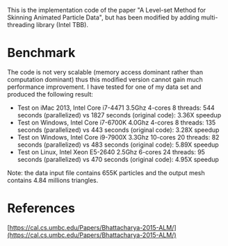 This is the implementation code of the paper "A Level-set Method for Skinning Animated Particle Data", but has been modified by adding multi-threading library (Intel TBB).

# Benchmark

The code is not very scalable (memory access dominant rather than computation dominant) thus this modified version cannot gain much performance improvement. I have tested for one of my data set and produced the following result:

* Test on iMac 2013, Intel Core i7-4471 3.5Ghz 4-cores 8 threads: 544 seconds (parallelized) vs 1827 seconds (original code): 3.36X speedup
* Test on Windows, Intel Core i7-6700K 4.0Ghz 4-cores 8 threads: 135 seconds (parallelized) vs 443 seconds (original code): 3.28X speedup
* Test on Windows, Intel Core i9-7900X 3.3Ghz 10-cores 20 threads: 82 seconds (parallelized) vs 483 seconds (original code): 5.89X speedup
* Test on Linux, Intel Xeon E5-2640 2.5Ghz 6-cores 24 threads: 95 seconds (parallelized) vs 470 seconds (original code): 4.95X speedup

Note: the data input file contains 655K particles and the output mesh contains 4.84 millions triangles.

# References
[https://cal.cs.umbc.edu/Papers/Bhattacharya-2015-ALM/](https://cal.cs.umbc.edu/Papers/Bhattacharya-2015-ALM/)